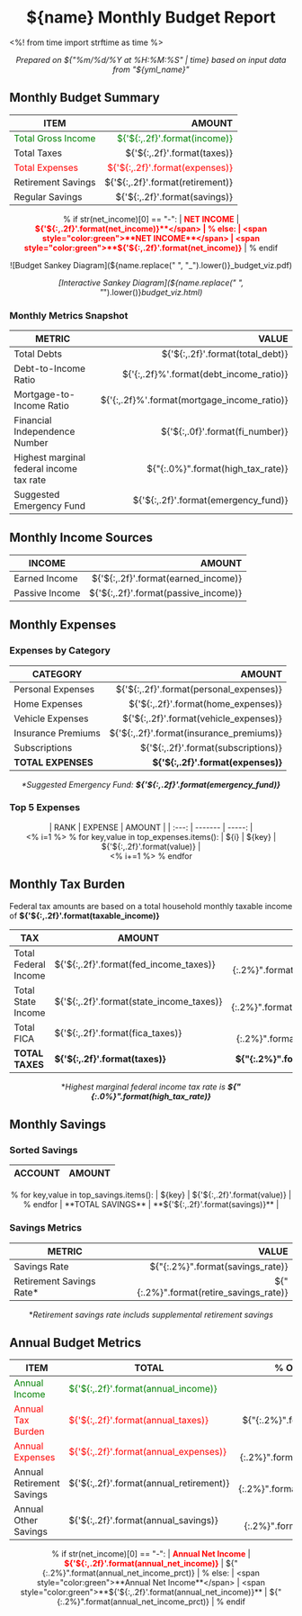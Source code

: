 <h1 style="text-align:center"> ${name} Monthly Budget Report </h1>
<%! from time import strftime as time %>
<p style="text-align:center;font-style:italic">Prepared on ${"%m/%d/%Y at %H:%M:%S" | time} based on input data from "${yml_name}"</p>

<h2> Monthly Budget Summary </h2>

<center>

| ITEM | AMOUNT |
| ---- | -----: |
| <span style="color:green">Total Gross Income</span> | <span style="color:green">${'${:,.2f}'.format(income)}</span> | 
| Total Taxes | ${'${:,.2f}'.format(taxes)} |
| <span style="color:red">Total Expenses</span> | <span style="color:red">${'${:,.2f}'.format(expenses)}</span> |
| Retirement Savings | ${'${:,.2f}'.format(retirement)} |
| Regular Savings | ${'${:,.2f}'.format(savings)} |
% if str(net_income)[0] == "-":
| <span style="color:red">**NET INCOME**</span> | <span style="color:red">**${'${:,.2f}'.format(net_income)}**</span> |
% else:
| <span style="color:green">**NET INCOME**</span> | <span style="color:green">**${'${:,.2f}'.format(net_income)}**</span> |
% endif

![Budget Sankey Diagram](${name.replace(" ", "_").lower()}_budget_viz.pdf)

_[Interactive Sankey Diagram](${name.replace(" ", "_").lower()}_budget_viz.html)_

</center>

<h3> Monthly Metrics Snapshot </h3>

<center>

| METRIC | VALUE |
| ------ | ----: |
| Total Debts | ${'${:,.2f}'.format(total_debt)} |
| Debt-to-Income Ratio | ${'{:,.2f}%'.format(debt_income_ratio)} |
| Mortgage-to-Income Ratio | ${'{:,.2f}%'.format(mortgage_income_ratio)} |
| Financial Independence Number | ${'${:,.0f}'.format(fi_number)} |
| Highest marginal federal income tax rate | ${"{:.0%}".format(high_tax_rate)} |
| Suggested Emergency Fund |  ${'${:,.2f}'.format(emergency_fund)} |

</center>

<h2> Monthly Income Sources</h2>

<center>

| INCOME | AMOUNT |
| ------ | -----: |
| Earned Income | ${'${:,.2f}'.format(earned_income)} |
| Passive Income | ${'${:,.2f}'.format(passive_income)} |

</center>

<h2> Monthly Expenses </h2>

<h3> Expenses by Category </h3>

<center>

| CATEGORY | AMOUNT |
| -------- | -----: |
| Personal Expenses | ${'${:,.2f}'.format(personal_expenses)} |
| Home Expenses | ${'${:,.2f}'.format(home_expenses)} |
| Vehicle Expenses | ${'${:,.2f}'.format(vehicle_expenses)} |
| Insurance Premiums | ${'${:,.2f}'.format(insurance_premiums)} |
| Subscriptions | ${'${:,.2f}'.format(subscriptions)} |
| **TOTAL EXPENSES** | **${'${:,.2f}'.format(expenses)}** |

_*Suggested Emergency Fund: **${'${:,.2f}'.format(emergency_fund)}**_

</center>

<h3> Top 5 Expenses </h3>

<center>

| RANK | EXPENSE | AMOUNT |
| :---: | ------- | -----: |\
<% i=1 %>
% for key,value in top_expenses.items():
| ${i} | ${key} | ${'${:,.2f}'.format(value)} |\
<% i+=1 %>
% endfor

</center>

<h2> Monthly Tax Burden </h2>

Federal tax amounts are based on a total household monthly taxable income of **${'${:,.2f}'.format(taxable_income)}**

<center>

| TAX | AMOUNT | EFFECTIVE TAX RATE |
| --- | ------ | -----------------: |
| Total Federal Income | ${'${:,.2f}'.format(fed_income_taxes)} | ${"{:.2%}".format(effective_fed_tax_rate)}\* |
| Total State Income | ${'${:,.2f}'.format(state_income_taxes)} | ${"{:.2%}".format(effective_state_tax_rate)} |
| Total FICA | ${'${:,.2f}'.format(fica_taxes)} | ${"{:.2%}".format(effective_fica_tax_rate)} |
| **TOTAL TAXES** | **${'${:,.2f}'.format(taxes)}** | **${"{:.2%}".format(effective_tax_rate)}** |

\*_Highest marginal federal income tax rate is **${"{:.0%}".format(high_tax_rate)}**_

</center>

<h2> Monthly Savings </h2>

<h3> Sorted Savings </h3>

<center>

| ACCOUNT | AMOUNT |
| ------- | -----: |
% for key,value in top_savings.items():
| ${key} | ${'${:,.2f}'.format(value)} |
% endfor
| **TOTAL SAVINGS** | **${'${:,.2f}'.format(savings)}** |

</center>

<h3> Savings Metrics </h3>

<center>

| METRIC | VALUE |
| ------ | ----: |
| Savings Rate | ${"{:.2%}".format(savings_rate)} |
| Retirement Savings Rate\* | ${"{:.2%}".format(retire_savings_rate)} |
\*_Retirement savings rate includs supplemental retirement savings_

</center>

<h2> Annual Budget Metrics </h2>

<center>

| ITEM | TOTAL | % OF GROSS INCOME |
| --- | ------ | :---------------: |
| <span style="color:green">Annual Income</span> | <span style="color:green">${'${:,.2f}'.format(annual_income)}</span> | 100% |
| <span style="color:red">Annual Tax Burden</span> | <span style="color:red">${'${:,.2f}'.format(annual_taxes)}</span> | ${"{:.2%}".format(annual_taxes_prct)} |
| <span style="color:red">Annual Expenses</span> | <span style="color:red">${'${:,.2f}'.format(annual_expenses)}</span> | ${"{:.2%}".format(annual_expenses_prct)} |
| Annual Retirement Savings | ${'${:,.2f}'.format(annual_retirement)} | ${"{:.2%}".format(annual_retirement_prct)} |
| Annual Other Savings | ${'${:,.2f}'.format(annual_savings)} | ${"{:.2%}".format(annual_savings_prct)} |
% if str(net_income)[0] == "-":
| <span style="color:red">**Annual Net Income**</span> | <span style="color:red">**${'${:,.2f}'.format(annual_net_income)}**</span> | ${"{:.2%}".format(annual_net_income_prct)} |
% else:
| <span style="color:green">**Annual Net Income**</span> | <span style="color:green">**${'${:,.2f}'.format(annual_net_income)}**</span> | ${"{:.2%}".format(annual_net_income_prct)} |
% endif

</center>
